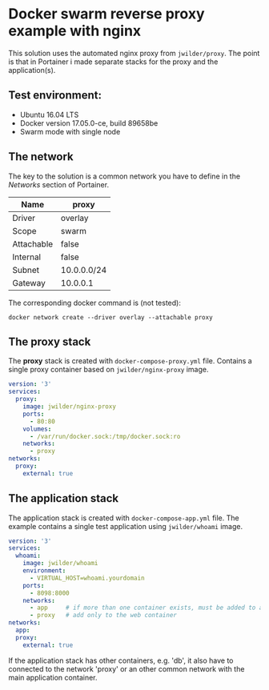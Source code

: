 Docker swarm reverse proxy example with nginx
=============================================

This solution uses the automated nginx proxy from `jwilder/proxy`. 
The point is that in Portainer i made separate stacks for the proxy and the application(s). 

## Test environment:

- Ubuntu 16.04 LTS
- Docker version 17.05.0-ce, build 89658be
- Swarm mode with single node

## The network

The key to the solution is a common network you have to define in the _Networks_ section of Portainer.

| Name  | proxy
|-------|-------
| Driver | overlay
| Scope |	swarm
| Attachable | false
| Internal | false
| Subnet | 10.0.0.0/24
| Gateway | 10.0.0.1

The corresponding docker command is (not tested):

    docker network create --driver overlay --attachable proxy

## The proxy stack

The **proxy** stack is created with `docker-compose-proxy.yml` file.
Contains a single proxy container based on `jwilder/nginx-proxy` image.

```yml
version: '3'
services:
  proxy:
    image: jwilder/nginx-proxy
    ports:
      - 80:80
    volumes:
      - /var/run/docker.sock:/tmp/docker.sock:ro
    networks:
      - proxy
networks:
  proxy:
    external: true
```

## The application stack

The application stack is created with `docker-compose-app.yml` file.
The example contains a single test application using `jwilder/whoami` image.

```yml
version: '3'
services:
  whoami:
    image: jwilder/whoami
    environment:
      - VIRTUAL_HOST=whoami.yourdomain
    ports:
      - 8098:8000
    networks:
      - app     # if more than one container exists, must be added to all containers
      - proxy   # add only to the web container
networks:
  app:
  proxy:
    external: true
```

If the application stack has other containers, e.g. 'db', it also have to connected to the network 'proxy' 
or an other common network with the main application container.
